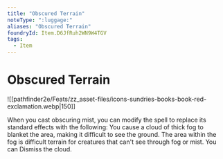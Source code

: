 ```yaml
---
title: "Obscured Terrain"
noteType: ":luggage:"
aliases: "Obscured Terrain"
foundryId: Item.D6JfRuh2WN9W4TGV
tags:
  - Item
---
```


# Obscured Terrain
![[pathfinder2e/Feats/zz_asset-files/icons-sundries-books-book-red-exclamation.webp|150]]

When you cast obscuring mist, you can modify the spell to replace its standard effects with the following: You cause a cloud of thick fog to blanket the area, making it difficult to see the ground. The area within the fog is difficult terrain for creatures that can't see through fog or mist. You can Dismiss the cloud.
